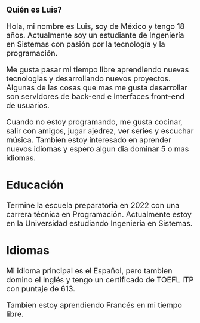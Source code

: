 ## Quién es Luis?
<div style="font-size:20px">
<p>Hola, mi nombre es Luis, soy de México y tengo 18 años. Actualmente soy un estudiante de Ingeniería en Sistemas con pasión por la tecnología y la programación.</p>

<p>Me gusta pasar mi tiempo libre aprendiendo nuevas tecnologias y desarrollando nuevos proyectos. Algunas de las cosas que mas me gusta desarrollar son servidores de back-end e interfaces front-end de usuarios.</p>

<p>Cuando no estoy programando, me gusta cocinar, salir con amigos, jugar ajedrez, ver series y escuchar música. Tambien estoy interesado en aprender nuevos idiomas y espero algun dia dominar 5 o mas idiomas.</p>

## Educación
<p>Termine la escuela preparatoria en 2022 con una carrera técnica en Programación. Actualmente estoy en la Universidad estudiando Ingeniería en Sistemas.</p>

## Idiomas
<p>Mi idioma principal es el Español, pero tambien domino el Inglés y tengo un certificado de TOEFL ITP con puntaje de 613.</p>
<p>Tambien estoy aprendiendo Francés en mi tiempo libre.</p>
</div>